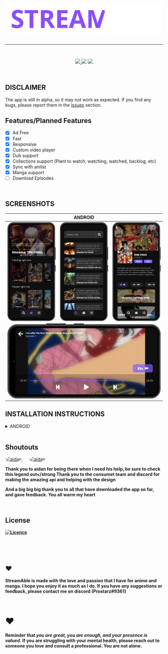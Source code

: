 <div align="center">
<a href="#">
    <img src="./misc/images/logo.png"/ style="width: 550px" >
</a>
</div>

<br />

---

<br />

<div align="center">
    <p align="center">
    <a href="https://github.com/TDanks2000/StreamAble-app/releases">
        <img src="https://img.shields.io/badge/Download-App-blueviolet?style=for-the-badge"/>
    </a>
    <img src="https://img.shields.io/badge/platforms-android-blueviolet?style=for-the-badge"/>
    <a href="https://github.com/TDanks2000/StreamAble-app/releases/latest">
        <img src="https://img.shields.io/github/v/release/StreamAble-Team/StreamAble-app?color=blueviolet&include_prereleases&style=for-the-badge" />
    </a>
  </p>
</div>

<br />

## DISCLAIMER

The app is still in alpha, so it may not work as expected. If you find any bugs, please report them in the [issues](https://github.com/TDanks2000/StreamAble-app/issues) section.

## Features/Planned Features

- [x] Ad Free
- [x] Fast
- [x] Responsive
- [x] Custom video player
- [x] Dub support
- [X] Collections support (Plant to watch, watching, watched, backlog, etc)
- [X] Sync with anilist
- [X] Manga support
- [ ] Download Episodes

<br />

## SCREENSHOTS

<table>
  <thead>
    <tr>
      <th colspan="5">ANDROID</th>
    </tr>
  </thead>
  <tbody>
    <tr>
        <td>
            <img src="./misc/images/Home.png"/>
        </td>
        <td>
            <img src="./misc/images/Search.png""/>
        </td>
        <td>
            <img src="./misc/images/Info.png"/>
        </td>
    </tr>
    <tr>
        <td colspan="3">
            <img src="./misc/images/Player.png"/>
        </td>
    </tr>
  </tbody>
</table>

## INSTALLATION INSTRUCTIONS

<details>
<summary>ANDROID</summary>
<p>Make sure you have install from unknown sources enabled</p>
<p>it will most likely ask you to enable this anyway</p>

1. [Download the apk.](https://github.com/TDanks2000/StreamAble-app/releases)
2. Install the apk.
3. Open the app.

</details>

<br />

## Shoutouts 

<p float="left">
    <a href="https://github.com/aidanjuma" style="margin-right: 20px; width: 50px">
        <img src="https://avatars.githubusercontent.com/u/53954981" alt="aidan" style="width: 50px; border-radius: 50%">
    </a>
    <a href="https://github.com/consumet/" style="width: 50px;">
        <img src="https://avatars.githubusercontent.com/u/105397082" alt="aidan" style="width: 50px; border-radius: 50%">
    </a>
</p>

<strong>Thank you to aidan for being there when I need his help, be sure to check this legend out</strong
<strong>Thank you to the consumet team and discord for making the amazing api and helping with the design</strong>

<strong>And a big big big thank you to all that have downloaded the app so far, and gave feedback. You all warm my heart</strong>

<br />

## License

[![Licence](https://img.shields.io/github/license/tdanks2000/streamable-app?style=for-the-badge)](./LICENSE)

<br />
<br />
<br />

## ❤️

StreamAble is made with the love and passion that I have for anime and manga. I hope you enjoy it as much as I do. If you have any suggestions or feedback, please contact me on discord (Prostarz#9361)

<br />

# ❤️

Reminder that <strong><i>you are great, you are enough, and your presence is valued.</i></strong> If you are struggling with your mental health, please reach out to someone you love and consult a professional. You are not alone.
